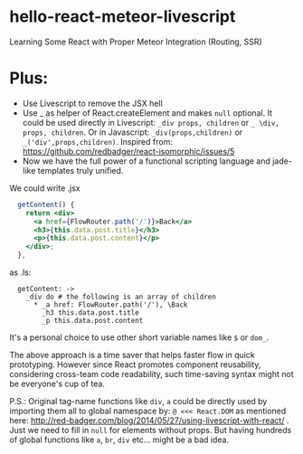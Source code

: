 # hello-react-meteor-livescript
Learning Some React with Proper Meteor Integration (Routing, SSR)

# Plus:
* Use Livescript to remove the JSX hell
* Use _ as helper of React.createElement and makes `null` optional. It could be used directly in Livescript: `_div props, children` or `_ \div, props, children`. Or in Javascript: `_div(props,children)` or `_('div',props,children)`. Inspired from: https://github.com/redbadger/react-isomorphic/issues/5
* Now we have the full power of a functional scripting language and jade-like templates truly unified.

We could write .jsx
```jsx
  getContent() {
    return <div>
      <a href={FlowRouter.path('/')}>Back</a>
      <h3>{this.data.post.title}</h3>
      <p>{this.data.post.content}</p>
    </div>;
  },
```
as .ls:
```livescript
  getContent: ->
    _div do # the following is an array of children
      * _a href: FlowRouter.path('/'), \Back
        _h3 this.data.post.title
        _p this.data.post.content
```

It's a personal choice to use other short variable names like `$` or `dom_`.

The above approach is a time saver that helps faster flow in quick prototyping. However since React promotes component reusability, considering cross-team code readability, such time-saving syntax might not be everyone's cup of tea.

P.S.: Original tag-name functions like `div`, `a` could be directly used by importing them all to global namespace by: `@ <<< React.DOM` as mentioned here: http://red-badger.com/blog/2014/05/27/using-livescript-with-react/ . Just we need to fill in `null` for elements without props. But having hundreds of global functions like `a`, `br`, `div` etc... might be a bad idea.
